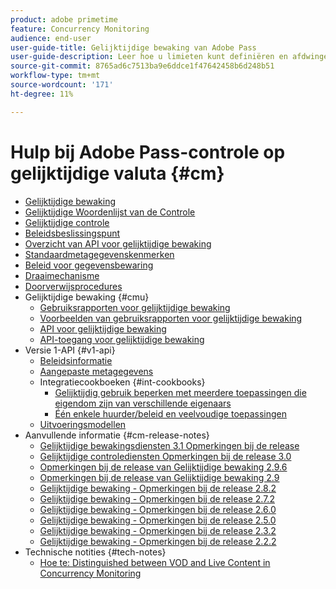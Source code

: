 ```yaml
---
product: adobe primetime
feature: Concurrency Monitoring
audience: end-user
user-guide-title: Gelijktijdige bewaking van Adobe Pass
user-guide-description: Leer hoe u limieten kunt definiëren en afdwingen voor gelijktijdig gebruik in meerdere applicaties.
source-git-commit: 8765ad6c7513ba9e6ddce1f47642458b6d248b51
workflow-type: tm+mt
source-wordcount: '171'
ht-degree: 11%

---
```



# Hulp bij Adobe Pass-controle op gelijktijdige valuta {#cm}

- [Gelijktijdige bewaking](cm-home.md)
- [ Gelijktijdige Woordenlijst van de Controle ](cm-glossary.md)
- [Gelijktijdige controle](cm-use-cases.md)
- [Beleidsbeslissingspunt](cm-policy-decision-point.md)
- [Overzicht van API voor gelijktijdige bewaking](cm-api-overview.md)
- [Standaardmetagegevenskenmerken](standard-metadata-attributes.md)
- [Beleid voor gegevensbewaring](data-retention-policy.md)
- [Draaimechanisme](throttling-mechanism.md)
- [Doorverwijsprocedures](cm-escalation-procedures.md)
- Gelijktijdige bewaking {#cmu}
   - [Gebruiksrapporten voor gelijktijdige bewaking](cm-usage-reports.md)
   - [Voorbeelden van gebruiksrapporten voor gelijktijdige bewaking](cm-usage-reports-examples.md)
   - [API voor gelijktijdige bewaking](cmu-api.md)
   - [API-toegang voor gelijktijdige bewaking](cmu-api-access.md)
- Versie 1-API {#v1-api}
   - [Beleidsinformatie](policy-info-pt-versionone.md)
   - [Aangepaste metagegevens](custom-metadata.md)
   - Integratiecookboeken {#int-cookbooks}
      - [Gelijktijdig gebruik beperken met meerdere toepassingen die eigendom zijn van verschillende eigenaars](restrict-concurr-usage-mult-apps.md)
      - [Één enkele huurder/beleid en veelvoudige toepassingen](single-tenant-policy-mult-app.md)
   - [Uitvoeringsmodellen](implementation-models.md)
- Aanvullende informatie {#cm-release-notes}
   - [Gelijktijdige bewakingsdiensten 3.1 Opmerkingen bij de release](rn-cm-services-31.md)
   - [Gelijktijdige controlediensten Opmerkingen bij de release 3.0](rn-cm-services-30.md)
   - [Opmerkingen bij de release van Gelijktijdige bewaking 2.9.6](rn-cm-296.md)
   - [Opmerkingen bij de release van Gelijktijdige bewaking 2.9](rn-cm-29.md)
   - [Gelijktijdige bewaking - Opmerkingen bij de release 2.8.2](rn-cm-282.md)
   - [Gelijktijdige bewaking - Opmerkingen bij de release 2.7.2](rn-cm-272.md)
   - [Gelijktijdige bewaking - Opmerkingen bij de release 2.6.0](rn-cm-260.md)
   - [Gelijktijdige bewaking - Opmerkingen bij de release 2.5.0](rn-cm-250.md)
   - [Gelijktijdige bewaking - Opmerkingen bij de release 2.3.2](rn-cm-232.md)
   - [Gelijktijdige bewaking - Opmerkingen bij de release 2.2.2](rn-cm-222.md)
- Technische notities {#tech-notes}
   - [Hoe te: Distinguished between VOD and Live Content in Concurrency Monitoring](vod-live-dist.md)

